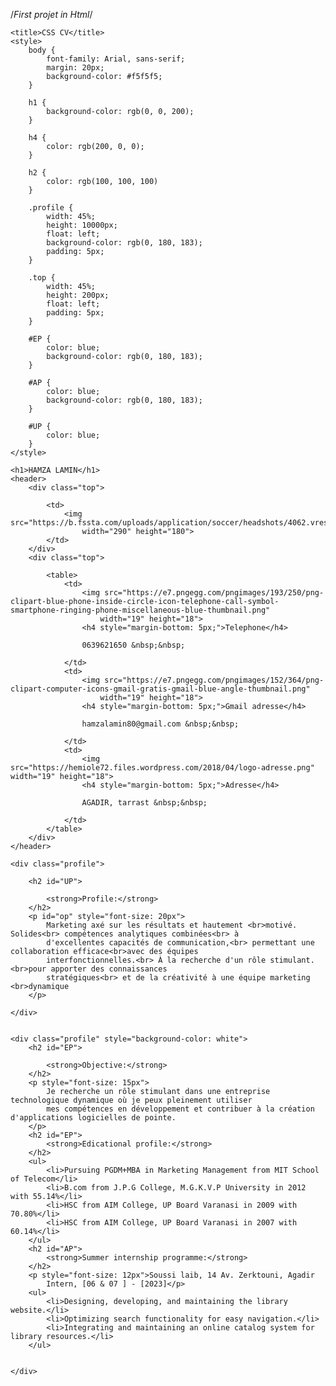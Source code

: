 /*First projet in Html*/

<!DOCTYPE html>
<html lang="en">

<head>
    <meta charset="UTF-8" />
    <meta name="viewport" content="width=device-width, initial-scale=1.0" />

    <title>CSS CV</title>
    <style>
        body {
            font-family: Arial, sans-serif;
            margin: 20px;
            background-color: #f5f5f5;
        }

        h1 {
            background-color: rgb(0, 0, 200);
        }

        h4 {
            color: rgb(200, 0, 0);
        }

        h2 {
            color: rgb(100, 100, 100)
        }

        .profile {
            width: 45%;
            height: 10000px;
            float: left;
            background-color: rgb(0, 180, 183);
            padding: 5px;
        }

        .top {
            width: 45%;
            height: 200px;
            float: left;
            padding: 5px;
        }

        #EP {
            color: blue;
            background-color: rgb(0, 180, 183);
        }

        #AP {
            color: blue;
            background-color: rgb(0, 180, 183);
        }

        #UP {
            color: blue;
        }
    </style>
</head>

<body>



    <h1>HAMZA LAMIN</h1>
    <header>
        <div class="top">

            <td>
                <img src="https://b.fssta.com/uploads/application/soccer/headshots/4062.vresize.350.350.medium.49.png"
                    width="290" height="180">
            </td>
        </div>
        <div class="top">

            <table>
                <td>
                    <img src="https://e7.pngegg.com/pngimages/193/250/png-clipart-blue-phone-inside-circle-icon-telephone-call-symbol-smartphone-ringing-phone-miscellaneous-blue-thumbnail.png"
                        width="19" height="18">
                    <h4 style="margin-bottom: 5px;">Telephone</h4>

                    0639621650 &nbsp;&nbsp;

                </td>
                <td>
                    <img src="https://e7.pngegg.com/pngimages/152/364/png-clipart-computer-icons-gmail-gratis-gmail-blue-angle-thumbnail.png"
                        width="19" height="18">
                    <h4 style="margin-bottom: 5px;">Gmail adresse</h4>

                    hamzalamin80@gmail.com &nbsp;&nbsp;

                </td>
                <td>
                    <img src="https://hemiole72.files.wordpress.com/2018/04/logo-adresse.png" width="19" height="18">
                    <h4 style="margin-bottom: 5px;">Adresse</h4>

                    AGADIR, tarrast &nbsp;&nbsp;

                </td>
            </table>
        </div>
    </header>

    <div class="profile">

        <h2 id="UP">

            <strong>Profile:</strong>
        </h2>
        <p id="op" style="font-size: 20px">
            Marketing axé sur les résultats et hautement <br>motivé. Solides<br> compétences analytiques combinées<br> à
            d'excellentes capacités de communication,<br> permettant une collaboration efficace<br>avec des équipes
            interfonctionnelles.<br> À la recherche d'un rôle stimulant. <br>pour apporter des connaissances
            stratégiques<br> et de la créativité à une équipe marketing <br>dynamique
        </p>

    </div>


    <div class="profile" style="background-color: white">
        <h2 id="EP">

            <strong>Objective:</strong>
        </h2>
        <p style="font-size: 15px">
            Je recherche un rôle stimulant dans une entreprise technologique dynamique où je peux pleinement utiliser
            mes compétences en développement et contribuer à la création d'applications logicielles de pointe.
        </p>
        <h2 id="EP">
            <strong>Edicational profile:</strong>
        </h2>
        <ul>
            <li>Pursuing PGDM+MBA in Marketing Management from MIT School of Telecom</li>
            <li>B.com from J.P.G College, M.G.K.V.P University in 2012 with 55.14%</li>
            <li>HSC from AIM College, UP Board Varanasi in 2009 with 70.80%</li>
            <li>HSC from AIM College, UP Board Varanasi in 2007 with 60.14%</li>
        </ul>
        <h2 id="AP">
            <strong>Summer internship programme:</strong>
        </h2>
        <p style="font-size: 12px">Soussi laib, 14 Av. Zerktouni, Agadir
            Intern, [06 & 07 ] - [2023]</p>
        <ul>
            <li>Designing, developing, and maintaining the library website.</li>
            <li>Optimizing search functionality for easy navigation.</li>
            <li>Integrating and maintaining an online catalog system for library resources.</li>
        </ul>


    </div>

</body>

</html>
